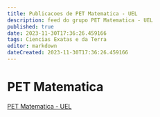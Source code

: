 ```yaml
---
title: Publicacoes de PET Matematica - UEL
description: feed do grupo PET Matematica - UEL
published: true
date: 2023-11-30T17:36:26.459166
tags: Ciencias Exatas e da Terra
editor: markdown
dateCreated: 2023-11-30T17:36:26.459166
---
```


# PET Matematica
[PET Matematica - UEL](/grupo/34PETMatematicaUEL.md)